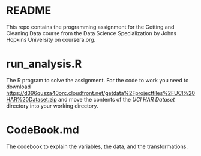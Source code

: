 # README
This repo contains the programming assignment for the Getting and Cleaning Data course from the Data Science Specialization by Johns Hopkins University on coursera.org.

# run_analysis.R
The R program to solve the assignment. For the code to work you need to download https://d396qusza40orc.cloudfront.net/getdata%2Fprojectfiles%2FUCI%20HAR%20Dataset.zip and move the contents of the *UCI HAR Dataset* directory into your working directory.

# CodeBook.md
The codebook to explain the variables, the data, and the transformations.

